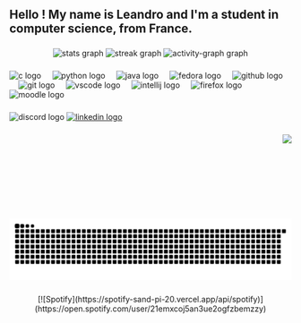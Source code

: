 <h2 align="left">Hello ! My name is Leandro and I'm a student in computer science, from France.</h2>

###

<div align="center">
  <img src="https://github-readme-stats.vercel.app/api?username=leandro-rdz&hide_title=false&hide_rank=true&show_icons=true&include_all_commits=true&count_private=true&disable_animations=false&theme=codeSTACKr&locale=en&hide_border=false" height="200" alt="stats graph"  />
  <img src="https://streak-stats.demolab.com?user=leandro-rdz&locale=en&mode=daily&theme=codeSTACKr&hide_border=false&border_radius=5" height="200" alt="streak graph"  />
  <img src="https://github-readme-activity-graph.vercel.app/graph?username=leandro-rdz&theme=redical&area=true" height="200" alt="activity-graph graph"  />
</div>

###

<div align="left">
  <img src="https://cdn.jsdelivr.net/gh/devicons/devicon/icons/c/c-original.svg" height="30" alt="c logo"  />
  <img width="12" />
  <img src="https://cdn.jsdelivr.net/gh/devicons/devicon/icons/python/python-original.svg" height="30" alt="python logo"  />
  <img width="12" />
  <img src="https://cdn.jsdelivr.net/gh/devicons/devicon/icons/java/java-original.svg" height="30" alt="java logo"  />
  <img width="12" />
  <img src="https://cdn.jsdelivr.net/gh/devicons/devicon/icons/fedora/fedora-original.svg" height="30" alt="fedora logo"  />
  <img width="12" />
  <img src="https://cdn.jsdelivr.net/gh/devicons/devicon/icons/github/github-original.svg" height="30" alt="github logo"  />
  <img width="12" />
  <img src="https://cdn.jsdelivr.net/gh/devicons/devicon/icons/git/git-original.svg" height="30" alt="git logo"  />
  <img width="12" />
  <img src="https://cdn.jsdelivr.net/gh/devicons/devicon/icons/vscode/vscode-original.svg" height="30" alt="vscode logo"  />
  <img width="12" />
  <img src="https://cdn.jsdelivr.net/gh/devicons/devicon/icons/intellij/intellij-original.svg" height="30" alt="intellij logo"  />
  <img width="12" />
  <img src="https://cdn.jsdelivr.net/gh/devicons/devicon/icons/firefox/firefox-original.svg" height="30" alt="firefox logo"  />
  <img width="12" />
  <img src="https://cdn.jsdelivr.net/gh/devicons/devicon/icons/moodle/moodle-original.svg" height="30" alt="moodle logo"  />
</div>

###

<div align="left">
  <img src="https://img.shields.io/static/v1?message=Anta__res&logo=discord&label=Discord&color=505050&logoColor=white&labelColor=7289DA&style=for-the-badge" height="35" alt="discord logo"  />
  <a href="https://www.linkedin.com/in/leandro-rdz" target="_blank">
    <img src="https://img.shields.io/static/v1?message=LinkedIn&logo=linkedin&label=&color=0077B5&logoColor=white&labelColor=&style=for-the-badge" height="35" alt="linkedin logo"  />
  </a>
</div>

###

<img align="right" height="150" src="https://camo.githubusercontent.com/7ad6807a0f9217c2207e54cb17275d4ec3667fc03abb397a38a47bce2bd88ec6/68747470733a2f2f692e67697068792e636f6d2f5254684e30684f5332474f344d2e676966"  />

###

<br clear="both">

<img src="https://raw.githubusercontent.com/leandro-rdz/leandro-rdz/output/snake.svg" alt="Snake animation" />

###

<div align="center">
  [![Spotify](https://spotify-sand-pi-20.vercel.app/api/spotify)](https://open.spotify.com/user/21emxcoj5an3ue2ogfzbemzzy)
</div>

###
